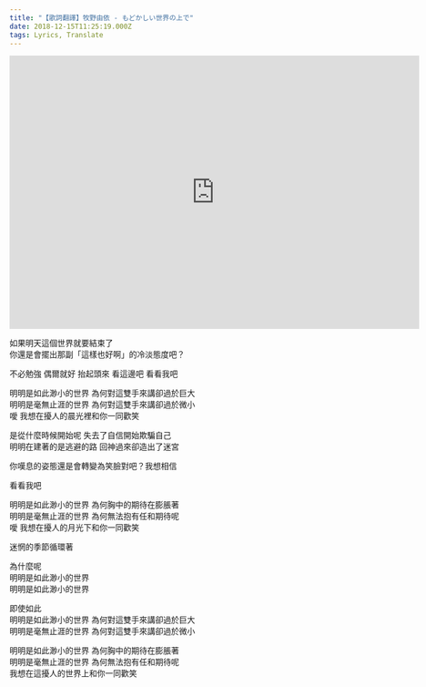 ```yaml
---
title: "【歌詞翻譯】牧野由依 - もどかしい世界の上で"
date: 2018-12-15T11:25:19.000Z
tags: Lyrics, Translate
---
```


<iframe width="720" height="480" src="https://www.youtube.com/embed/m6IElKOCnPI" frameborder="0" allow="accelerometer; autoplay; clipboard-write; encrypted-media; gyroscope; picture-in-picture" allowfullscreen></iframe>

如果明天這個世界就要結束了
<br>你還是會擺出那副「這樣也好啊」的冷淡態度吧？

不必勉強 偶爾就好 抬起頭來 看這邊吧 看看我吧

明明是如此渺小的世界 為何對這雙手來講卻過於巨大
<br>明明是毫無止涯的世界 為何對這雙手來講卻過於微小
<br>噯 我想在擾人的晨光裡和你一同歡笑

是從什麼時候開始呢 失去了自信開始欺騙自己
<br>明明在建著的是逃避的路 回神過來卻造出了迷宮

你嘆息的姿態還是會轉變為笑臉對吧？我想相信

看看我吧

明明是如此渺小的世界 為何胸中的期待在膨脹著
<br>明明是毫無止涯的世界 為何無法抱有任和期待呢
<br>噯 我想在擾人的月光下和你一同歡笑

迷惘的季節循環著

為什麼呢
<br>明明是如此渺小的世界
<br>明明是如此渺小的世界

即使如此
<br>明明是如此渺小的世界 為何對這雙手來講卻過於巨大
<br>明明是毫無止涯的世界 為何對這雙手來講卻過於微小

明明是如此渺小的世界 為何胸中的期待在膨脹著
<br>明明是毫無止涯的世界 為何無法抱有任和期待呢
<br>我想在這擾人的世界上和你一同歡笑
